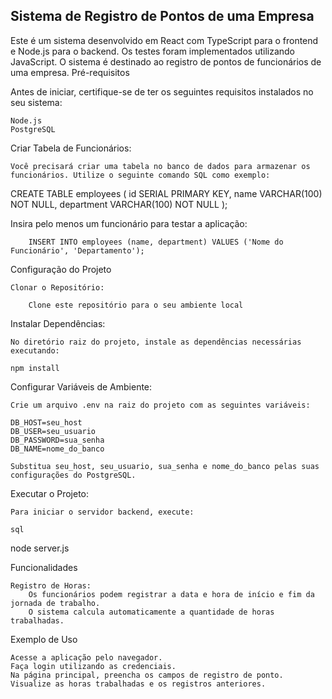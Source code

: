 ## Sistema de Registro de Pontos de uma Empresa

Este é um sistema desenvolvido em React com TypeScript para o frontend e Node.js para o backend. Os testes foram implementados utilizando JavaScript. O sistema é destinado ao registro de pontos de funcionários de uma empresa.
Pré-requisitos

Antes de iniciar, certifique-se de ter os seguintes requisitos instalados no seu sistema:

    Node.js
    PostgreSQL

Criar Tabela de Funcionários:

    Você precisará criar uma tabela no banco de dados para armazenar os funcionários. Utilize o seguinte comando SQL como exemplo:

CREATE TABLE employees (
  id SERIAL PRIMARY KEY,
  name VARCHAR(100) NOT NULL,
  department VARCHAR(100) NOT NULL
);

Insira pelo menos um funcionário para testar a aplicação:

        INSERT INTO employees (name, department) VALUES ('Nome do Funcionário', 'Departamento');

Configuração do Projeto

    Clonar o Repositório:

        Clone este repositório para o seu ambiente local

Instalar Dependências:

    No diretório raiz do projeto, instale as dependências necessárias executando:

    npm install

Configurar Variáveis de Ambiente:

    Crie um arquivo .env na raiz do projeto com as seguintes variáveis:

    DB_HOST=seu_host
    DB_USER=seu_usuario
    DB_PASSWORD=sua_senha
    DB_NAME=nome_do_banco

    Substitua seu_host, seu_usuario, sua_senha e nome_do_banco pelas suas configurações do PostgreSQL.

Executar o Projeto:

    Para iniciar o servidor backend, execute:

    sql

node server.js


Funcionalidades

    Registro de Horas:
        Os funcionários podem registrar a data e hora de início e fim da jornada de trabalho.
        O sistema calcula automaticamente a quantidade de horas trabalhadas.

Exemplo de Uso

    Acesse a aplicação pelo navegador.
    Faça login utilizando as credenciais.
    Na página principal, preencha os campos de registro de ponto.
    Visualize as horas trabalhadas e os registros anteriores.
